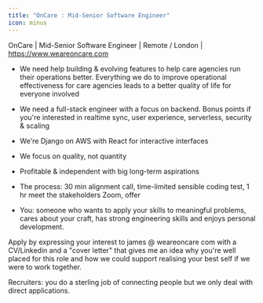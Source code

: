 ```yaml
---
title: "OnCare : Mid-Senior Software Engineer"
icon: minus
---
```

OnCare | Mid-Senior Software Engineer | Remote &#x2F; London | <a href="https:&#x2F;&#x2F;www.weareoncare.com" rel="nofollow">https:&#x2F;&#x2F;www.weareoncare.com</a>

* We need help building &amp; evolving features to help care agencies run their operations better. Everything we do to improve operational effectiveness for care agencies leads to a better quality of life for everyone involved

* We need a full-stack engineer with a focus on backend. Bonus points if you&#x27;re interested in realtime sync, user experience, serverless, security &amp; scaling

* We&#x27;re Django on AWS with React for interactive interfaces

* We focus on quality, not quantity

* Profitable &amp; independent with big long-term aspirations

* The process: 30 min alignment call, time-limited sensible coding test, 1 hr meet the stakeholders Zoom, offer

* You: someone who wants to apply your skills to meaningful problems, cares about your craft, has strong engineering skills and enjoys personal development.

Apply by expressing your interest to james @ weareoncare com with a CV&#x2F;Linkedin and a &quot;cover letter&quot; that gives me an idea why you&#x27;re well placed for this role and how we could support realising your best self if we were to work together.

Recruiters: you do a sterling job of connecting people but we only deal with direct applications.
